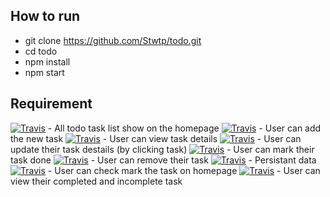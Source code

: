 ## How to run
- git clone https://github.com/Stwtp/todo.git
- cd todo
- npm install
- npm start

## Requirement
[![Travis](https://img.shields.io/travis/rust-lang/rust.svg)]() - All todo task list show on the homepage 
[![Travis](https://img.shields.io/travis/rust-lang/rust.svg)]() - User can add the new task 
[![Travis](https://img.shields.io/travis/rust-lang/rust.svg)]() - User can view task details 
[![Travis](https://img.shields.io/travis/rust-lang/rust.svg)]() - User can update their task destails (by clicking task) 
[![Travis](https://img.shields.io/travis/rust-lang/rust.svg)]() - User can mark their task done 
[![Travis](https://img.shields.io/travis/rust-lang/rust.svg)]() - User can remove their task 
[![Travis](https://img.shields.io/travis/rust-lang/rust.svg)]() - Persistant data 
[![Travis](https://img.shields.io/travis/rust-lang/rust.svg)]() - User can check mark the task on homepage 
[![Travis](https://img.shields.io/travis/rust-lang/rust.svg)]() - User can view their completed and incomplete task 
